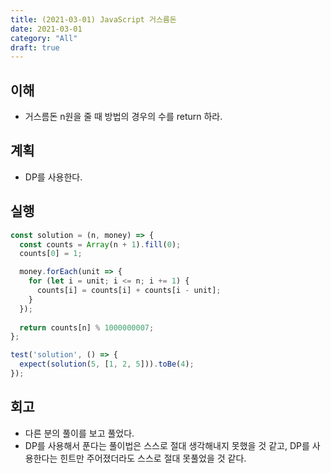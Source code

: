 ```yaml
---
title: (2021-03-01) JavaScript 거스름돈
date: 2021-03-01
category: "All"
draft: true
---
```


## 이해

- 거스름돈 n원을 줄 때 방법의 경우의 수를 return 하라.

## 계획

- DP를 사용한다.

## 실행

```js
const solution = (n, money) => {
  const counts = Array(n + 1).fill(0);
  counts[0] = 1;

  money.forEach(unit => {
    for (let i = unit; i <= n; i += 1) {
      counts[i] = counts[i] + counts[i - unit];
    }
  });
  
  return counts[n] % 1000000007;
};

test('solution', () => {
  expect(solution(5, [1, 2, 5])).toBe(4);
});
```

## 회고

- 다른 분의 풀이를 보고 풀었다.
- DP를 사용해서 푼다는 풀이법은 스스로 절대 생각해내지 못했을 것 같고, DP를 사용한다는 힌트만 주어졌더라도 스스로 절대 못풀었을 것 같다.
